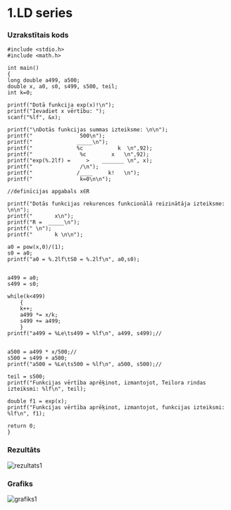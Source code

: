 # 1.LD series

### Uzrakstītais kods
```
#include <stdio.h>
#include <math.h>

int main() 
{
long double a499, a500;
double x, a0, s0, s499, s500, teil;
int k=0;

printf("Dotā funkcija exp(x)!\n");
printf("Ievadiet x vērtību: ");
scanf("%lf", &x);

printf("\nDotās funkcijas summas izteiksme: \n\n");
printf("               500\n");
printf("              _____\n");
printf("              %c           k  \n",92);
printf("               %c        x   \n",92);
printf("exp(%.2lf) =     >    _______ \n", x);
printf("               /\n");
printf("              /____     k!   \n");
printf("               k=0\n\n");

//definīcijas apgabals x∈R

printf("Dotās funkcijas rekurences funkcionālā reizinātāja izteiksme: \n\n");
printf("       x\n");
printf("R =  _____\n");
printf(" \n");
printf("       k \n\n");

a0 = pow(x,0)/(1);
s0 = a0;
printf("a0 = %.2lf\tS0 = %.2lf\n", a0,s0);


a499 = a0;
s499 = s0;

while(k<499)
    {
    k++;
    a499 *= x/k;
    s499 += a499;
    }
printf("a499 = %Le\ts499 = %lf\n", a499, s499);//


a500 = a499 * x/500;//
s500 = s499 + a500;
printf("a500 = %Le\ts500 = %lf\n", a500, s500);//

teil = s500;
printf("Funkcijas vērtība aprēķinot, izmantojot, Teilora rindas izteiksmi: %lf\n", teil);

double f1 = exp(x);
printf("Funkcijas vērtība aprēķinot, izmantojot, funkcijas izteiksmi: %lf\n", f1);

return 0;
}
```
### Rezultāts
![rezultats1](https://user-images.githubusercontent.com/90239365/148692720-0c7d3afb-d599-4218-82b3-cc9a2ed91342.png)
### Grafiks
![grafiks1](https://user-images.githubusercontent.com/90239365/149596358-19ac2c8d-1882-45c6-9eac-b0b043cd2f9a.png)



